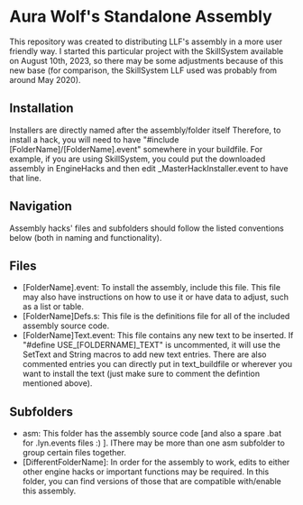 
# Aura Wolf's Standalone Assembly
This repository was created to distributing LLF's assembly in a more user friendly way. I started this particular project with the SkillSystem available on August 10th, 2023, so there may be some adjustments because of this new base (for comparison, the SkillSystem LLF used was probably from around May 2020).

## Installation
Installers are directly named after the assembly/folder itself Therefore, to install a hack, you will need to have "#include [FolderName]/[FolderName].event" somewhere in your buildfile. For example, if you are using SkillSystem, you could put the downloaded assembly in EngineHacks and then edit _MasterHackInstaller.event to have that line.

## Navigation
Assembly hacks' files and subfolders should follow the listed conventions below (both in naming and functionality).

## Files
- [FolderName].event: To install the assembly, include this file. This file may also have instructions on how to use it or have data to adjust, such as a list or table.
- [FolderName]Defs.s: This file is the definitions file for all of the included assembly source code.
- [FolderName]Text.event: This file contains any new text to be inserted. If "#define USE_[FOLDERNAME]_TEXT" is uncommented, it will use the SetText and String macros to add new text entries. There are also commented entries you can directly put in text_buildfile or wherever you want to install the text (just make sure to comment the defintion mentioned above).

## Subfolders
- asm: This folder has the assembly source code [and also a spare .bat for .lyn.events files :) ]. IThere may be more than one asm subfolder to group certain files together.
- [DifferentFolderName]: In order for the assembly to work, edits to either other engine hacks or important functions may be required. In this folder, you can find versions of those that are compatible with/enable this assembly.
